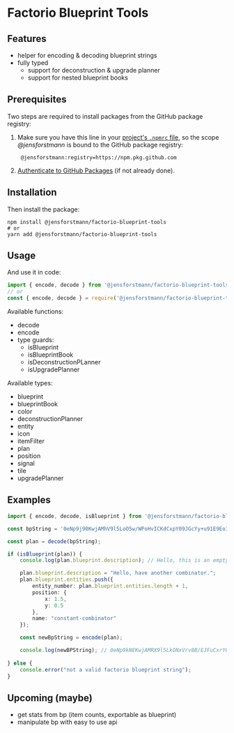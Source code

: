 # Factorio Blueprint Tools

## Features

- helper for encoding & decoding blueprint strings
- fully typed
    - support for deconstruction & upgrade planner
    - support for nested blueprint books

## Prerequisites

Two steps are required to install packages from the GitHub package registry:

1. Make sure you have this line in your [project's `.npmrc` file](https://docs.npmjs.com/cli/v7/configuring-npm/npmrc), so the scope _@jensforstmann_ is bound to the GitHub package registry:

        @jensforstmann:registry=https://npm.pkg.github.com

2. [Authenticate to GitHub Packages](https://docs.github.com/en/packages/guides/configuring-npm-for-use-with-github-packages#authenticating-to-github-packages) (if not already done).

## Installation

Then install the package:

    npm install @jensforstmann/factorio-blueprint-tools
    # or
    yarn add @jensforstmann/factorio-blueprint-tools

## Usage

And use it in code:

```typescript
import { encode, decode } from '@jensforstmann/factorio-blueprint-tools';
// or
const { encode, decode } = require('@jensforstmann/factorio-blueprint-tools');
```


Available functions:

- decode
- encode
- type guards:
    - isBlueprint
    - isBlueprintBook
    - isDeconstructionPLanner
    - isUpgradePlanner

Available types:
- blueprint
- blueprintBook
- color
- deconstructionPlanner
- entity
- icon
- itemFilter
- plan
- position
- signal
- tile
- upgradePlanner

## Examples

```typescript
import { encode, decode, isBlueprint } from '@jensforstmann/factorio-blueprint-tools';

const bpString = '0eNp9j90KwjAMhV9l5LoO5w/WPoHvICKdCxpY09JGcYy+u91E9EoIJCec85GM0PZ3DJFYwIzQYbpECkKewcAB+96rSm6UqlKWK3RBhuriOYllKYNria34WIMCmvZgjiMkurLtJ6AMAQuJBF1xsHWT+uQX3zzkkucOn2CafFKALCSEb9wshjPfXYuxGP6CFASf6P3BCIW3rLcKhrnnCT3fYn7+VvDAmObASjeb3X61W691o7XO+QX5HWGk';

const plan = decode(bpString);

if (isBlueprint(plan)) {
    console.log(plan.blueprint.description); // Hello, this is an empty constant combinator.

    plan.blueprint.description = "Hello, have another combinator.";
    plan.blueprint.entities.push({
        entity_number: plan.blueprint.entities.length + 1,
        position: {
            x: 1.5,
            y: 0.5
        },
        name: "constant-combinator"
    });

    const newBpString = encode(plan);

    console.log(newBPString); // 0eNp9kNEKwjAMRX9l5LkONxVrv8B/EJFuCxrY0tFm4hj9d7vtQUHwKQTuOdxkgqodsPfEAmaCBkPtqRdyDAbO2LZOZQ/7xMyykwf6rHZdRWzF+RwUUO04gLlMEOjOtp0dMvaYYBLsUoJtN29zTizL5sNDTDw3+AJTxKsCZCEhXHXLMt546Cr0KfBXpKB3gdbSEyTfNj8oGJcZo/qxlT9A8QX875yKLpeZr8cpeKIPi63Uxf54Ko+7nS601jG+AXGqduE=
    
} else {
    console.error("not a valid factorio blueprint string");
}
```
## Upcoming (maybe)

- get stats from bp (item counts, exportable as blueprint)
- manipulate bp with easy to use api
